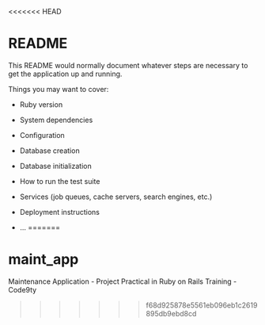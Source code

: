 <<<<<<< HEAD
# README

This README would normally document whatever steps are necessary to get the
application up and running.

Things you may want to cover:

* Ruby version

* System dependencies

* Configuration

* Database creation

* Database initialization

* How to run the test suite

* Services (job queues, cache servers, search engines, etc.)

* Deployment instructions

* ...
=======
# maint_app
Maintenance Application - Project Practical in Ruby on Rails Training - Code9ty
>>>>>>> f68d925878e5561eb096eb1c2619895db9ebd8cd

